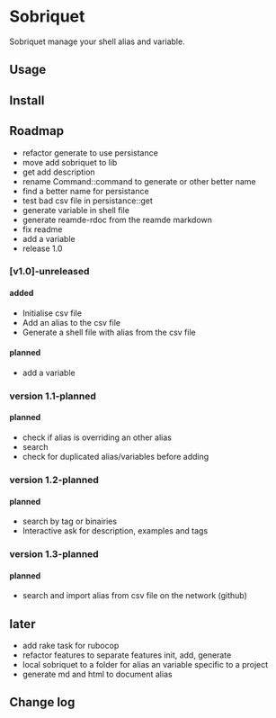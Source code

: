 # Sobriquet

Sobriquet manage your shell alias and variable.

## Usage

## Install

## Roadmap

- refactor generate to use persistance
- move add sobriquet to lib
- get add description
- rename Command::command to generate or other better name
- find a better name for persistance
- test bad csv file in persistance::get
- generate variable in shell file
- generate reamde-rdoc from the reamde markdown
- fix readme
- add a variable
- release 1.0

### [v1.0]-unreleased
#### added
- Initialise csv file
- Add an alias to the csv file
- Generate a shell file with alias from the csv file
#### planned
- add a variable


### version 1.1-planned
#### planned
- check if alias is overriding an other alias
- search
- check for duplicated alias/variables before adding

### version 1.2-planned
#### planned
- search by tag or binairies
- Interactive ask for description, examples and tags

### version 1.3-planned
#### planned
- search and import alias from csv file on the network (github)

## later
- add rake task for rubocop
- refactor features to separate features init, add, generate
- local sobriquet to a folder for alias an variable specific to a project
- generate md and html to document alias


## Change log

